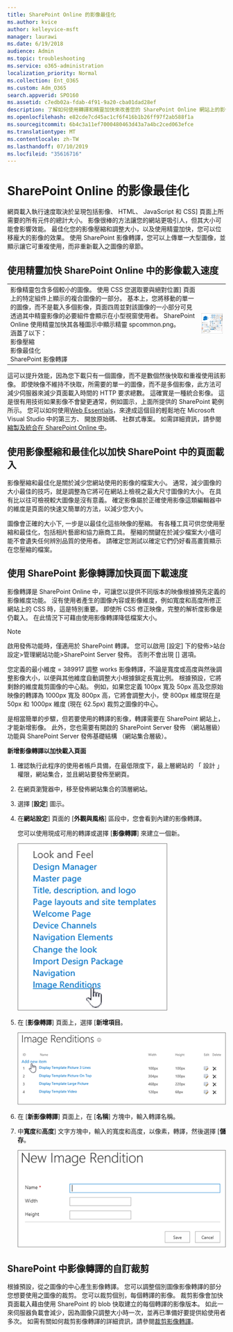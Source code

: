 ```yaml
---
title: SharePoint Online 的影像最佳化
ms.author: kvice
author: kelleyvice-msft
manager: laurawi
ms.date: 6/19/2018
audience: Admin
ms.topic: troubleshooting
ms.service: o365-administration
localization_priority: Normal
ms.collection: Ent_O365
ms.custom: Adm_O365
search.appverid: SPO160
ms.assetid: c7edb02a-fdab-4f91-9a20-cba01dad28ef
description: 了解如何使用轉譯和精靈加快來改善您的 SharePoint Online 網站上的影像效能。
ms.openlocfilehash: e82cde7cd45ac1cf6f416b1b26ff97f2ab588f1a
ms.sourcegitcommit: 6b4c3a11ef7000480463d43a7a4bc2ced063efce
ms.translationtype: MT
ms.contentlocale: zh-TW
ms.lasthandoff: 07/10/2019
ms.locfileid: "35616716"
---
```

# <a name="image-optimization-for-sharepoint-online"></a>SharePoint Online 的影像最佳化

網頁載入執行速度取決於呈現包括影像、 HTML、 JavaScript 和 CSS] 頁面上所需要的所有元件的總計大小。 影像很棒的方法讓您的網站更吸引人，但其大小可能會影響效能。 最佳化您的影像壓縮和調整大小，以及使用精靈加快，您可以位移龐大的影像的效果。 使用 SharePoint 影像轉譯，您可以上傳單一大型圖像，並顯示讓它可重複使用，而非重新載入之圖像的章節。
  
## <a name="using-sprites-to-speed-up-image-loading-in-sharepoint-online"></a>使用精靈加快 SharePoint Online 中的影像載入速度

|||
|:-----|:-----|
| 影像精靈包含多個較小的圖像。 使用 CSS 您選取要與絕對位置] 頁面上的特定組件上顯示的複合圖像的一部分。 基本上，您將移動的單一的圖像，而不是載入多個影像，頁面四周並對該圖像的一小部分可見透過其中精靈影像的必要組件會顯示在小型視窗使用者。 SharePoint Online 使用精靈加快其各種圖示中顯示精靈 spcommon.png。  <br/>  涵蓋了以下：  <br/>  影像壓縮  <br/>  影像最佳化  <br/>  SharePoint 影像轉譯  <br/> |![Spcommon 的螢幕擷取畫面](media/cc5cdee1-8e54-4537-9a8a-8854f4ee849f.png)|
   
這可以提升效能，因為您下載只有一個圖像，而不是數個然後快取和重複使用該影像。 即使映像不維持不快取，所需要的單一的圖像，而不是多個影像，此方法可減少伺服器來減少頁面載入時間的 HTTP 要求總數。 這確實是一種統合影像。 這是很有用技術如果影像不會變更通常，例如圖示，上面所提供的 SharePoint 範例所示。 您可以如何使用[Web Essentials](http://vswebessentials.com/)，來達成這個目的輕鬆地在 Microsoft Visual Studio 中的第三方、 開放原始碼、 社群式專案。 如需詳細資訊，請參閱[縮製及統合在 SharePoint Online 中](https://go.microsoft.com/fwlink/?LinkId=708698)。
  
## <a name="using-image-compression-and-optimization-to-speed-up-page-loading-in-sharepoint"></a>使用影像壓縮和最佳化以加快 SharePoint 中的頁面載入

影像壓縮和最佳化是關於減少您網站使用的影像的檔案大小。 通常，減少圖像的大小最佳的技巧，就是調整為它將可在網站上檢視之最大尺寸圖像的大小。 在具有比以往可檢視較大圖像是沒有意義。 確定影像屬於正確使用影像這類編輯器中的維度是頁面的快速又簡單的方法，以減少您大小。
  
圖像會正確的大小下, 一步是以最佳化這些映像的壓縮。 有各種工具可供您使用壓縮和最佳化，包括相片藝廊和協力廠商工具。 壓縮的關鍵在於減少檔案大小儘可能不會遺失任何辨別品質的使用者。 請確定您測試以確定它們仍好看高畫質顯示在您壓縮的檔案。
  
## <a name="speed-up-page-downloads-by-using-sharepoint-image-renditions"></a>使用 SharePoint 影像轉譯加快頁面下載速度

影像轉譯是 SharePoint Online 中，可讓您以提供不同版本的映像根據預先定義的影像維度功能。 沒有使用者產生的圖像內容或影像維度，例如寬度和高度所修正網站上的 CSS 時，這是特別重要。 即使所 CSS 修正映像，完整的解析度影像是仍載入。 在此情況下可藉由使用影像轉譯降低檔案大小。
  
> [!NOTE]
> 啟用發佈功能時，僅適用於 SharePoint 轉譯。 您可以啟用 [設定] 下的發佈\>站台設定\>管理網站功能\>SharePoint Server 發佈。 否則不會出現 [] 選項。 
  
您定義的最小維度 = 389917 調整 works 影像轉譯，不論是寬度或高度與然後調整影像大小，以便與其他維度自動調整大小根據鎖定長寬比例。 根據預設，它將剩餘的維度裁剪圖像的中心點。 例如，如果您定義 100px 寬及 50px 高及您原始映像的轉譯為 1000px 寬及 800px 高，它將會調整大小，使 800px 維度現在是 50px 和 1000px 維度 (現在 62.5px) 裁剪之圖像的中心。
  
是相當簡單的步驟，但若要使用的轉譯的影像，轉譯需要在 SharePoint 網站上，才能新增影像。 此外，您也需要有開啟的 SharePoint Server 發佈 （網站層級） 功能與 SharePoint Server 發佈基礎結構 （網站集合層級）。
  
 **新增影像轉譯以加快載入頁面**
  
1. 確認執行此程序的使用者帳戶具備，在最低限度下，最上層網站的 「 設計 」 權限，網站集合，並且網站要發佈至網頁。
    
2. 在網頁瀏覽器中，移至發佈網站集合的頂層網站。
    
3. 選擇 [**設定**] 圖示。 
    
4. 在**網站設定**] 頁面的 [**外觀與風格**] 區段中，您會看到內建的影像轉譯。 
    
    您可以使用現成可用的轉譯或選擇 [**影像轉譯**] 來建立一個新。 
    
    ![影像轉譯的螢幕擷取畫面](media/eaae0d53-657d-47ef-b687-65c5167eae4d.PNG)
  
5. 在 [**影像轉譯**] 頁面上，選擇 [**新增項目**。
    
    ![新增項目的螢幕擷取畫面](media/8cede22e-52bf-4d9d-99cb-162f2f6ce92b.PNG)
  
6. 在 [**新影像轉譯**] 頁面上，在 [**名稱**] 方塊中，輸入轉譯名稱。 
    
7. 中**寬度**和**高度**] 文字方塊中，輸入的寬度和高度，以像素，轉譯，然後選擇 [**儲存**。
    
    ![影像轉譯名稱的螢幕擷取畫面](media/5a6119ed-c163-40df-a4db-ec629d15607d.PNG)
  
## <a name="custom-cropping-with-image-renditions-in-sharepoint"></a>SharePoint 中影像轉譯的自訂裁剪

根據預設，從之圖像的中心產生影像轉譯。 您可以調整個別圖像影像轉譯的部分您想要使用之圖像的裁剪。 您可以裁剪個別，每個轉譯的影像。 裁剪影像會加快頁面載入藉由使用 SharePoint 的 blob 快取建立的每個轉譯的影像版本。 如此一來伺服器負載會減少，因為圖像只調整大小時一次，並再已準備好要提供給使用者多次。 如需有關如何裁剪影像轉譯的詳細資訊，請參閱[裁剪影像轉譯](https://go.microsoft.com/fwlink/p/?LinkId=525626)。
  

